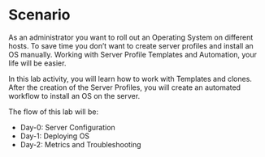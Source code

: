 # Scenario

As an administrator you want to roll out an Operating System on different hosts. 
To save time you don’t want to create server profiles and install an OS manually.
Working with Server Profile Templates and Automation, your life will be easier.

In this lab activity, you will learn how to work with Templates and clones. 
After the creation of the Server Profiles, you will create an automated workflow to install an OS on the server.

The flow of this lab will be:
* Day-0: Server Configuration
* Day-1: Deploying OS
* Day-2: Metrics and Troubleshooting